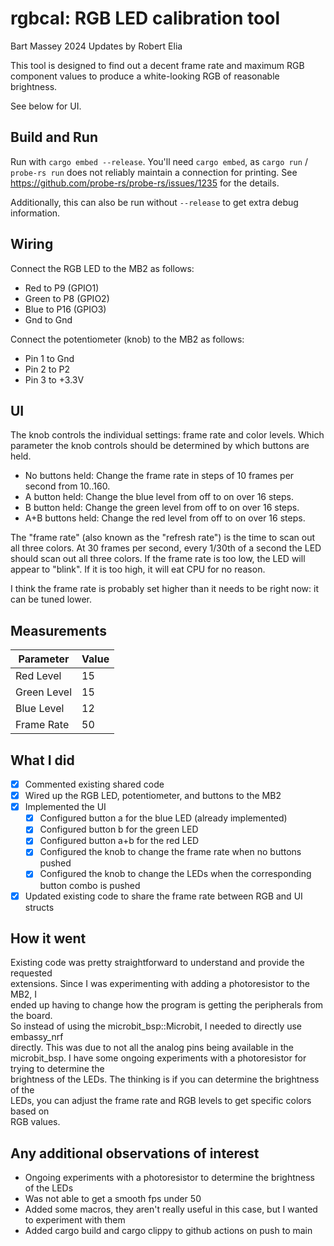 # rgbcal: RGB LED calibration tool
Bart Massey 2024
Updates by Robert Elia

This tool is designed to find out a decent frame rate and
maximum RGB component values to produce a white-looking RGB
of reasonable brightness.

See below for UI.

## Build and Run

Run with `cargo embed --release`. You'll need `cargo embed`, as
`cargo run` / `probe-rs run` does not reliably maintain a
connection for printing. See
https://github.com/probe-rs/probe-rs/issues/1235 for the
details.

Additionally, this can also be run without `--release` to get extra debug information.

## Wiring

Connect the RGB LED to the MB2 as follows:

* Red to P9 (GPIO1)
* Green to P8 (GPIO2)
* Blue to P16 (GPIO3)
* Gnd to Gnd

Connect the potentiometer (knob) to the MB2 as follows:

* Pin 1 to Gnd
* Pin 2 to P2
* Pin 3 to +3.3V

## UI

The knob controls the individual settings: frame rate and
color levels. Which parameter the knob controls should be
determined by which buttons are held.

* No buttons held: Change the frame rate in steps of 10
  frames per second from 10..160.
* A button held: Change the blue level from off to on over
  16 steps.
* B button held: Change the green level from off to on over
  16 steps.
* A+B buttons held: Change the red level from off to on over
  16 steps.

The "frame rate" (also known as the "refresh rate") is the
time to scan out all three colors. At 30 frames per second, 
every 1/30th of a second the LED should scan out all three 
colors. If the frame rate is too low, the LED will appear to
"blink". If it is too high, it will eat CPU for no reason.

I think the frame rate is probably set higher than it needs
to be right now: it can be tuned lower.

## Measurements
| Parameter   | Value |
|-------------|-------|
| Red Level   | 15    |
| Green Level | 15    |
| Blue Level  | 12    |
| Frame Rate  | 50    |

## What I did
- [x] Commented existing shared code
- [x] Wired up the RGB LED, potentiometer, and buttons to the MB2
- [x] Implemented the UI
  - [x] Configured button a for the blue LED (already implemented)
  - [x] Configured button b for the green LED
  - [x] Configured button a+b for the red LED
  - [x] Configured the knob to change the frame rate when no buttons pushed
  - [x] Configured the knob to change the LEDs when the corresponding button combo is pushed
- [x] Updated existing code to share the frame rate between RGB and UI structs

## How it went
Existing code was pretty straightforward to understand and provide the requested  
extensions. Since I was experimenting with adding a photoresistor to the MB2, I  
ended up having to change how the program is getting the peripherals from the board.  
So instead of using the microbit_bsp::Microbit, I needed to directly use embassy_nrf  
directly. This was due to not all the analog pins being available in the microbit_bsp. 
I have some ongoing experiments with a photoresistor for trying to determine the  
brightness of the LEDs. The thinking is if you can determine the brightness of the  
LEDs, you can adjust the frame rate and RGB levels to get specific colors based on  
RGB values.

## Any additional observations of interest
- Ongoing experiments with a photoresistor to determine the brightness of the LEDs
- Was not able to get a smooth fps under 50
- Added some macros, they aren't really useful in this case, but I wanted to experiment with them
- Added cargo build and cargo clippy to github actions on push to main
